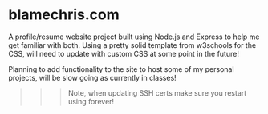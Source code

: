 # blamechris.com
A profile/resume website project built using Node.js and Express to help me get familiar with both. Using a pretty solid template from w3schools for the CSS, will need to update with custom CSS at some point in the future!

Planning to add functionality to the site to host some of my personal projects, will be slow going as currently in classes!


>>>Note, when updating SSH certs make sure you restart using forever!
